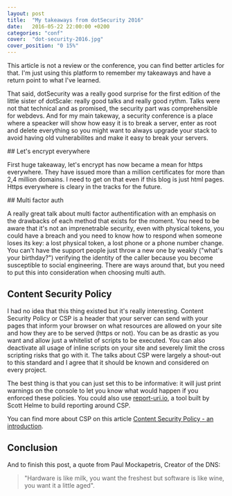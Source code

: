 ```yaml
---
layout: post
title:  "My takeaways from dotSecurity 2016"
date:   2016-05-22 22:00:00 +0200
categories: "conf"
cover:  "dot-security-2016.jpg"
cover_position: "0 15%"
---
```

This article is not a review or the conference, you can find better articles for that. I'm just using this platform to remember my takeaways and have a return point to what I've learned.

That said, dotSecurity was a really good surprise for the first edition of the little sister of dotScale: really good talks and really good rythm. Talks were not that technical and as promised, the security part was comprehensible for webdevs. And for my main takeway, a security conference is a place where a speacker will show how easy it is to break a server, enter as root and delete everything so you might want to always upgrade your stack to avoid having old vulnerabilites and make it easy to break your servers.

## Let's encrypt everywhere

First huge takeaway, let's encrypt has now became a mean for https everywhere. They have issued more than a million certificates for more than 2,4 million domains. I need to get on that even if this blog is just html pages. Https everywhere is cleary in the tracks for the future.

## Multi factor auth

A really great talk about multi factor authentification with an emphasis on the drawbacks of each method that exists for the moment. You need to be aware that it's not an imprenetrable security, even with physical tokens, you could have a breach and you need to know how to respond when someone loses its key: a lost physical token, a lost phone or a phone number change. You can't have the support people just throw a new one by weakly ("what's your birthday?") verifying the identity of the caller because you become susceptible to social engineering. There are ways around that, but you need to put this into consideration when choosing multi auth.

## Content Security Policy

I had no idea that this thing existed but it's really interesting. Content Security Policy or CSP is a header that your server can send with your pages that inform your browser on what resources are allowed on your site and how they are to be served (https or not). You can be as drastic as you want and allow just a whitelist of scripts to be executed. You can also deactivate all usage of inline scripts on your site and severely limit the cross scripting risks that go with it. The talks about CSP were largely a shout-out to this standard and I agree that it should be known and considered on every project.

The best thing is that you can just set this to be informative: it will just print warnings on the console to let you know what would happen if you enforced these policies. You could also use [report-uri.io](https://report-uri.io), a tool built by Scott Helme to build reporting around CSP.

You can find more about CSP on this article [Content Security Policy - an introduction](https://scotthelme.co.uk/content-security-policy-an-introduction/).


## Conclusion

And to finish this post, a quote from Paul Mockapetris, Creator of the DNS:

> "Hardware is like milk, you want the freshest but software is like wine, you want it a little aged".
